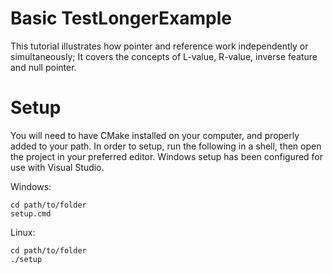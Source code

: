 # Basic TestLongerExample

This tutorial illustrates how pointer and reference work independently or simultaneously; 
It covers the concepts of L-value, R-value, inverse feature and null pointer.

# Setup

You will need to have CMake installed on your computer, and properly added to your path.
In order to setup, run the following in a shell, then open the project in your preferred editor.
Windows setup has been configured for use with Visual Studio.

Windows:
```
cd path/to/folder
setup.cmd
```
Linux:
```
cd path/to/folder
./setup
```
